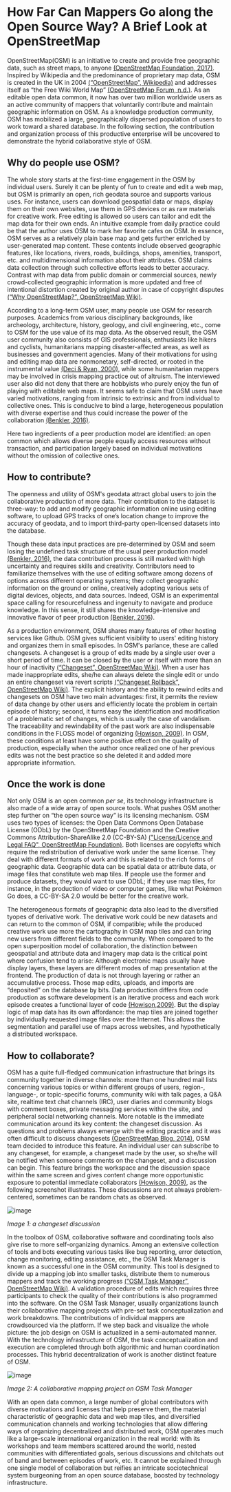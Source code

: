 # How Far Can Mappers Go along the Open Source Way? A Brief Look at OpenStreetMap

OpenStreetMap(OSM) is an initiative to create and provide free geographic data, such as street maps, to anyone [(OpenStreetMap Foundation, 2017)][2]. Inspired by Wikipedia and the predominance of proprietary map data, OSM is created in the UK in 2004 [(“OpenStreetMap”, Wikipedia)][3] and addresses itself as “the Free Wiki World Map” [(OpenStreetMap Forum, n.d.)][4]. As an editable open data common, it now has over two million worldwide users as an active community of mappers that voluntarily contribute and maintain geographic information on OSM. As a knowledge production community, OSM has mobilized a large, geographically dispersed population of users to work toward a shared database. In the following section, the contribution and organization process of this productive enterprise will be uncovered to demonstrate the hybrid collaborative style of OSM.
##	Why do people use OSM?
The whole story starts at the first-time engagement in the OSM by individual users. Surely it can be plenty of fun to create and edit a web map, but OSM is primarily an open, rich geodata source and supports various uses. For instance, users can download geospatial data or maps, display them on their own websites, use them in GPS devices or as raw materials for creative work.  Free editing is allowed so users can tailor and edit the map data for their own ends. An intuitive example from daily practice could be that the author uses OSM to mark her favorite cafes on OSM. In essence, OSM serves as a relatively plain base map and gets further enriched by user-generated map content. These contents include observed geographic features, like locations, rivers, roads, buildings, shops, amenities, transport, etc. and multidimensional information about their attributes. OSM claims data collection through such collective efforts leads to better accuracy. Contrast with map data from public domain or commercial sources, newly crowd-collected geographic information is more updated and free of intentional distortion created by original author in case of copyright disputes [(“Why OpenStreetMap?”, OpenStreetMap Wiki)][5].

According to a long-term OSM user, many people use OSM for research purposes. Academics from various disciplinary backgrounds, like archeology, architecture, history, geology, and civil engineering, etc., come to OSM for the use value of its map data. As the observed result, the OSM user community also consists of GIS professionals, enthusiasts like hikers and cyclists, humanitarians mapping disaster-affected areas, as well as businesses and government agencies. Many of their motivations for using and editing map data are nonmonetary, self-directed, or rooted in the instrumental value [(Deci & Ryan, 2000)][6], while some humanitarian mappers may be involved in crisis mapping practice out of altruism. The interviewed user also did not deny that there are hobbyists who purely enjoy the fun of playing with editable web maps.  It seems safe to claim that OSM users have varied motivations, ranging from intrinsic to extrinsic and from individual to collective ones. This is conducive to bind a large, heterogeneous population with diverse expertise and thus could increase the power of the collaboration [(Benkler, 2016)][1].

Here two ingredients of a peer production model are identified: an open common which allows diverse people equally access resources without transaction, and participation largely based on individual motivations without the omission of collective ones.

##	How to contribute?
The openness and utility of OSM's geodata attract global users to join the collaborative production of more data. Their contribution to the dataset is three-way: to add and modify geographic information online using editing software, to upload GPS tracks of one’s location change to improve the accuracy of geodata, and to import third-party open-licensed datasets into the database.

Though these data input practices are pre-determined by OSM and seem losing the undefined task structure of the usual peer production model [(Benkler, 2016)][1], the data contribution process is still marked with high uncertainty and requires skills and creativity. Contributors need to familiarize themselves with the use of editing software among dozens of options across different operating systems; they collect geographic information on the ground or online, creatively adopting various sets of digital devices, objects, and data sources. Indeed, OSM is an experimental space calling for resourcefulness and ingenuity to navigate and produce knowledge. In this sense, it still shares the knowledge-intensive and innovative flavor of peer production [(Benkler, 2016][1]).

As a production environment, OSM shares many features of other hosting services like Github. OSM gives sufficient visibility to users' editing history and organizes them in small episodes. In OSM's parlance, these are called changesets. A changeset is a group of edits made by a single user over a short period of time. It can be closed by the user or itself with more than an hour of inactivity [(“Changeset”, OpenStreetMap Wiki)][7]. When a user has made inappropriate edits, she/he can always delete the single edit or undo an entire changeset via revert scripts [(“Changeset Rollback”, OpenStreetMap Wiki)][8]. The explicit history and the ability to rewind edits and changesets on OSM have two main advantages: first, it permits the review of data change by other users and efficiently locate the problem in certain episode of history; second, it turns easy the identification and modification of a problematic set of changes, which is usually the case of vandalism. The traceability and rewindability of the past work are also indispensable conditions in the FLOSS model of organizing [(Howison, 2009)][9]. In OSM, these conditions at least have some positive effect on the quality of production, especially when the author once realized one of her previous edits was not the best practice so she deleted it and added more appropriate information.

##	Once the work is done
Not only OSM is an open common *per se*, its technology infrastructure is also made of a wide array of open source tools. What pushes OSM another step further on “the open source way” is its licensing mechanism. OSM uses two types of licenses: the Open Data Commons Open Database License (ODbL) by the OpenStreetMap Foundation and the Creative Commons Attribution-ShareAlike 2.0 (CC-BY-SA) [("License/Licence and Legal FAQ", OpenStreetMap Foundation)][10]. Both licenses are copylefts which require the redistribution of derivative work under the same license. They deal with different formats of work and this is related to the rich forms of geographic data. Geographic data can be spatial data or attribute data, or image files that constitute web map tiles. If people use the former and produce datasets, they would want to use ODbL; if they use map tiles, for instance, in the production of video or computer games, like what Pokémon Go does, a CC-BY-SA 2.0 would be better for the creative work.

The heterogeneous formats of geographic data also lead to the diversified tyopes of derivative work. The derivative work could be new datasets and can return to the common of OSM, if compatible; while the produced creative work use more the cartography in OSM map tiles and can bring new users from different fields to the community. When compared to the open superposition model of collaboration, the distinction between geospatial and attribute data and imagery map data is the critical point where confusion tend to arise: Although electronic maps usually have display layers, these layers are different modes of map presentation at the frontend. The production of data is not through layering or rather an accumulative process. Those map edits, uploads, and imports are “deposited” on the database by bits. Data production differs from code production as software development is an iterative process and each work episode creates a functional layer of code [(Howison,2009)][9]. But the display logic of map data has its own affordance: the map tiles are joined together by individually requested image files over the Internet. This allows the segmentation and parallel use of maps across websites, and hypothetically a distributed workspace.
##	How to collaborate?
OSM has a quite full-fledged communication infrastructure that brings its community together in diverse channels: more than one hundred mail lists concerning various topics or within different groups of users, region-, language-, or topic-specific forums, community wiki with talk pages, a Q&A site, realtime text chat channels (IRC), user diaries and community blogs with comment boxes, private messaging services within the site, and peripheral social networking channels. More notable is the immediate communication around its key content: the changeset discussion. As questions and problems always emerge with the editing practice and it was often difficult to discuss changesets [(OpenStreetMap Blog, 2014)][11], OSM team decided to introduce this feature. An individual user can subscribe to any changeset, for example, a changeset made by the user, so she/he will be notified when someone comments on the changeset, and a discussion can begin. This feature brings the workspace and the discussion space within the same screen and gives content change more opportunistic exposure to potential immediate collaborators [(Howison, 2009)][9], as the following screenshot illustrates. These discussions are not always problem-centered, sometimes can be random chats as observed.

![image](https://github.com/caifand/peer_production_course/blob/master/class_scratch_space/AdaptationPaperImages_Fan_8Apr2018/AttachedImage1_Fan_8Apr2018.jpg)

_Image 1: a changeset discussion_

In the toolbox of OSM, collaborative software and coordinating tools also give rise to more self-organizing dynamics. Among an extensive collection of tools and bots executing various tasks like bug reporting, error detection, change monitoring, editing assistance, etc., the OSM Task Manager is known as a successful one in the OSM community. This tool is designed to divide up a mapping job into smaller tasks, distribute them to numerous mappers and track the working progress [(“OSM Task Manager”, OpenStreetMap Wiki)][12]. A validation procedure of edits which requires three participants to check the quality of their contributions is also programmed into the software. On the OSM Task Manager, usually organizations launch their collaborative mapping projects with pre-set task conceptualization and work breakdowns. The contributions of individual mappers are crowdsourced via the platform. If we step back and visualize the whole picture: the job design on OSM is actualized in a semi-automated manner. With the technology infrastructure of OSM, the task conceptualization and execution are completed through both algorithmic and human coordination processes. This hybrid decentralization of work is another distinct feature of OSM.

 ![image](https://github.com/caifand/peer_production_course/blob/master/class_scratch_space/AdaptationPaperImages_Fan_8Apr2018/AttachedImage2_Fan_8Apr2018.png)

*Image 2: A collaborative mapping project on OSM Task Manager*

With an open data common, a large number of global contributors with diverse motivations and licenses that help preserve them, the material characteristic of geographic data and web map tiles, and diversified communication channels and working technologies that allow differing ways of organizing decentralized and distributed work, OSM operates much like a large-scale international organization in the real world: with its workshops and team members scattered around the world, nested communities with differentiated goals, serious discussions and chitchats out of band and between episodes of work, etc. It cannot be explained through one single model of collaboration but reifies an intricate sociotechnical system burgeoning from an open source database, boosted by technology infrastructure. 

[1]:http://www.benkler.org/Peer%20production%20and%20cooperation%2009.pdf
[2]:https://wiki.osmfoundation.org/wiki/Main_Page
[3]:https://en.wikipedia.org/wiki/OpenStreetMap
[4]:https://forum.openstreetmap.org/
[5]:https://wiki.openstreetmap.org/wiki/Why_OpenStreetMap%3F
[6]:https://www-sciencedirect-com.ezproxy.lib.utexas.edu/science/article/pii/S0361476X99910202?via%3Dihub
[7]:https://wiki.openstreetmap.org/wiki/Changeset
[8]:https://wiki.openstreetmap.org/wiki/Change_rollback
[9]:http://james.howison.name/pubs/HowisonDissertationFinalCD.pdf
[10]:https://wiki.osmfoundation.org/wiki/Licence/Licence_and_Legal_FAQ
[11]:https://blog.openstreetmap.org/2014/11/02/introducing-changeset-discussions/
[12]:https://wiki.openstreetmap.org/wiki/OSM_Tasking_Manager
